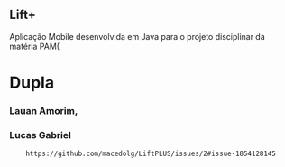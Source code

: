 ## Lift+  
Aplicação Mobile desenvolvida em Java para o projeto disciplinar da matéria PAM(
        <div>
        <h1> Dupla </h1>
        <h3> Lauan Amorim, </h3>
        <h3> Lucas Gabriel </h3>
        </div>

        
        https://github.com/macedolg/LiftPLUS/issues/2#issue-1854128145
